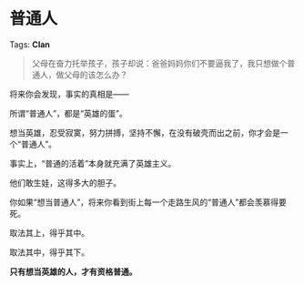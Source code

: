 # 普通人

Tags: **Clan**

> 父母在奋力托举孩子，孩子却说：爸爸妈妈你们不要逼我了，我只想做个普通人，做父母的该怎么办？



将来你会发现，事实的真相是——

所谓“普通人”，都是“英雄的蛋”。

想当英雄，忍受寂寞，努力拼搏，坚持不懈，在没有破壳而出之前，你才会是一个“普通人”。

事实上，“普通的活着”本身就充满了英雄主义。

他们敢生娃，这得多大的胆子。

  


你如果“想当普通人”，将来你看到街上每一个走路生风的“普通人”都会羡慕得要死。

  


取法其上，得乎其中。

取法其中，得乎其下。

  


**只有想当英雄的人，才有资格普通。**



